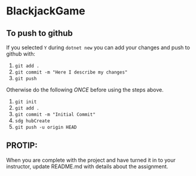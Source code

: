 # BlackjackGame

## To push to github

If you selected `Y` during `dotnet new` you can add your changes and push to github with:

1. `git add .`
1. `git commit -m "Here I describe my changes"`
1. `git push`

Otherwise do the following _ONCE_ before using the steps above.

1. `git init`
1. `git add .`
1. `git commit -m "Initial Commit"`
1. `sdg hubCreate`
1. `git push -u origin HEAD`

## PROTIP:

When you are complete with the project and have turned it in to your instructor, update README.md with details about the assignment.
